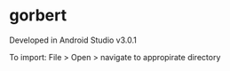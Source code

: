 # gorbert

Developed in Android Studio v3.0.1


To import:
File > Open > navigate to appropirate directory